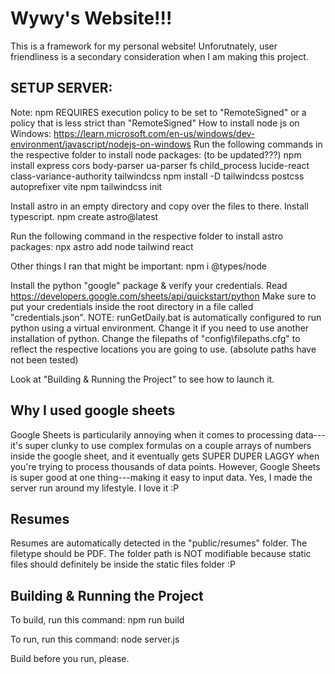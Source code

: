 # Wywy's Website!!!
This is a framework for my personal website! Unforutnately, user friendliness is a secondary consideration when I am making this project.

## SETUP SERVER:
Note: npm REQUIRES execution policy to be set to "RemoteSigned" or a policy that is less strict than "RemoteSigned"
How to install node js on Windows: https://learn.microsoft.com/en-us/windows/dev-environment/javascript/nodejs-on-windows
Run the following commands in the respective folder to install node packages: (to be updated???)
npm install express cors body-parser ua-parser fs child_process lucide-react class-variance-authority tailwindcss
npm install -D tailwindcss postcss autoprefixer vite
npm tailwindcss init

Install astro in an empty directory and copy over the files to there. Install typescript.
npm create astro@latest

Run the following command in the respective folder to install astro packages:
npx astro add node tailwind react

Other things I ran that might be important:
npm i @types/node

Install the python "google" package & verify your credentials. Read https://developers.google.com/sheets/api/quickstart/python
Make sure to put your credentials inside the root directory in a file called "credentials.json".
NOTE: runGetDaily.bat is automatically configured to run python using a virtual environment. Change it if you need to use another installation of python.
Change the filepaths of "config\filepaths.cfg" to reflect the respective locations you are going to use. (absolute paths have not been tested)

Look at "Building & Running the Project" to see how to launch it.

## Why I used google sheets
Google Sheets is particularily annoying when it comes to processing data---it's super clunky to use complex formulas on a couple arrays of numbers inside the google sheet, and it eventually gets SUPER DUPER LAGGY when you're trying to process thousands of data points.
However, Google Sheets is super good at one thing---making it easy to input data. Yes, I made the server run around my lifestyle. I love it :P

## Resumes
Resumes are automatically detected in the "public/resumes" folder. The filetype should be PDF. The folder path is NOT modifiable because static files should definitely be inside the static files folder :P 

## Building & Running the Project
To build, run this command: npm run build

To run, run this command: node server.js

Build before you run, please.